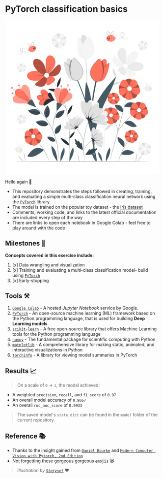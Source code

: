 # PyTorch classification basics

<p align="center">
  <img src='pics/flower.png'  width='500'/>
</p>

Hello again 👋
+ This repository demonstrates the steps followed in creating, training, and evaluating a simple multi-class classification neural network using the [`PyTorch`](https://pytorch.org/) library.
+ The model is trained on the popular toy dataset - the [Iris dataset](https://scikit-learn.org/stable/modules/generated/sklearn.datasets.load_iris.html)
+ Comments, working code, and links to the latest official documentation are included every step of the way
+ There are links to open each notebook in Google Colab - feel free to play around with the code


## Milestones 🏁
**Concepts covered in this exercise include:**  
1. [x] Data wrangling and visualization
2. [x] Training and evaluating a multi-class classification model- build using [`PyTorch`](https://pytorch.org/)
3. [x] Early-stopping

## Tools ⚒️
1. [`Google Colab`](https://colab.google/) - A hosted _Jupyter Notebook_ service by Google.
2. [`PyTorch`](https://pytorch.org/) -  An open-source machine learning (ML) framework based on the Python programming language, that is used for building **Deep Learning models**
3. [`scikit-learn`](https://scikit-learn.org/stable/#) - A free open-source library that offers Machine Learning tools for the Python programming language
4. [`numpy`](https://numpy.org/) - The fundamental package for scientific computing with Python
5. [`matplotlib`](https://matplotlib.org/) - A comprehensive library for making static, animated, and interactive visualizations in Python
6. [`torchinfo`](https://github.com/TylerYep/torchinfo) - A library for viewing model summaries in PyTorch

## Results 📈
> On a scale of `0` -> `1`, the model achieved:
+ A weighted `precision`, `recall`, and `f1_score` of `0.97`
+ An overall model accuracy of `0.9667`
+ An overall `roc_auc_score` of `0.9933`

> The saved model's `state_dict` can be found in the `model` folder of the current repository.


## Reference 📚
+ Thanks to the insight gained from [`Daniel Bourke`](https://x.com/mrdbourke?s=21&t=1Fg4dWHIo5p7EaMHhv2rng) and [`Modern Computer Vision with Pytorch, 2nd Edition`](https://www.packtpub.com/en-us/product/modern-computer-vision-with-pytorch-9781803240930)
+ Not forgetting these gorgeous gorgeous [`emojis`](https://gist.github.com/FlyteWizard/468c0a0a6c854ed5780a32deb73d457f) 😻

> _Illustration by [`Storyset`](https://storyset.com)_ ♥

